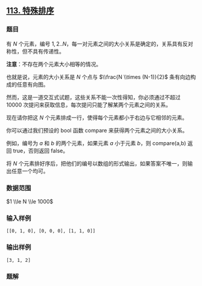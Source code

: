 ## [113\. 特殊排序](https://www.acwing.com/problem/content/115/)

### 题目

有 $N$ 个元素，编号 $1,2..N$，每一对元素之间的大小关系是确定的，关系具有反对称性，但不具有传递性。

**注意**：不存在两个元素大小相等的情况。

也就是说，元素的大小关系是 $N$ 个点与 $\\frac{N \\times (N-1)}{2}$ 条有向边构成的任意有向图。

然而，这是一道交互式试题，这些关系不能一次性得知，你必须通过不超过 $10000$ 次提问来获取信息，每次提问只能了解某两个元素之间的关系。

现在请你把这 $N$ 个元素排成一行，使得每个元素都小于右边与它相邻的元素。

你可以通过我们预设的 bool 函数 compare 来获得两个元素之间的大小关系。

例如，编号为 $a$ 和 $b$ 的两个元素，如果元素 $a$ 小于元素 $b$，则 compare(a,b) 返回 true，否则返回 false。

将 $N$ 个元素排好序后，把他们的编号以数组的形式输出，如果答案不唯一，则输出任意一个均可。

### 数据范围

$1 \\le N \\le 1000$

### 输入样例

```
[[0, 1, 0], [0, 0, 0], [1, 1, 0]]
```

### 输出样例

```
[3, 1, 2]
```

### 题解

